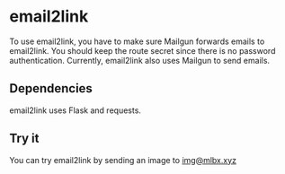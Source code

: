 # email2link
To use email2link, you have to make sure Mailgun forwards emails to email2link.
You should keep the route secret since there is no password authentication.
Currently, email2link also uses Mailgun to send emails.

Dependencies
-------------
email2link uses Flask and requests.

Try it
-------

You can try email2link by sending an image to img@mlbx.xyz